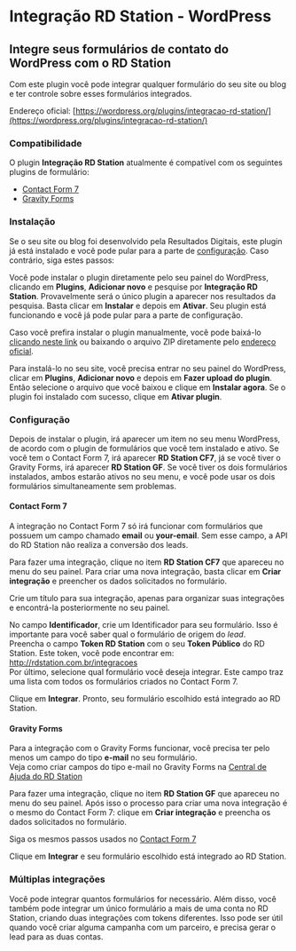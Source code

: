 # Integração RD Station - WordPress

## Integre seus formulários de contato do WordPress com o RD Station

Com este plugin você pode integrar qualquer formulário do seu site ou blog e ter controle sobre esses formulários integrados.

Endereço oficial: [https://wordpress.org/plugins/integracao-rd-station/](https://wordpress.org/plugins/integracao-rd-station/)

### Compatibilidade

O plugin **Integração RD Station** atualmente é compatível com os seguintes plugins de formulário:

* [Contact Form 7](#contact-form-7)
* [Gravity Forms](#gravity-forms)

### Instalação

Se o seu site ou blog foi desenvolvido pela Resultados Digitais, este plugin já está instalado e você pode pular para a parte de [configuração](#configuração). Caso contrário, siga estes passos:  

Você pode instalar o plugin diretamente pelo seu painel do WordPress, clicando em **Plugins**, **Adicionar novo** e pesquise por **Integração RD Station**. Provavelmente será o único plugin a aparecer nos resultados da pesquisa. Basta clicar em **Instalar** e depois em **Ativar**. Seu plugin está funcionando e você já pode pular para a parte de configuração.

Caso você prefira instalar o plugin manualmente, você pode baixá-lo [clicando neste link](https://github.com/ResultadosDigitais/rdstation-wp/archive/master.zip) ou baixando o arquivo ZIP diretamente pelo [endereço oficial](https://wordpress.org/plugins/integracao-rd-station/).
  
Para instalá-lo no seu site, você precisa entrar no seu painel do WordPress, clicar em **Plugins**, **Adicionar novo** e depois em **Fazer upload do plugin**. Então selecione o arquivo que você baixou e clique em **Instalar agora**. Se o plugin foi instalado com sucesso, clique em **Ativar plugin**.

### Configuração

Depois de instalar o plugin, irá aparecer um item no seu menu WordPress, de acordo com o plugin de formulários que você tem instalado e ativo. Se você tem o Contact Form 7, irá aparecer **RD Station CF7**, já se você tiver o Gravity Forms, irá aparecer **RD Station GF**.
Se você tiver os dois formulários instalados, ambos estarão ativos no seu menu, e você pode usar os dois formulários simultaneamente sem problemas.

#### Contact Form 7

A integração no Contact Form 7 só irá funcionar com formulários que possuem um campo chamado **email** ou **your-email**. Sem esse campo, a API do RD Station não realiza a conversão dos leads.

Para fazer uma integração, clique no item **RD Station CF7** que apareceu no menu do seu painel. Para criar uma nova integração, basta clicar em **Criar integração** e preencher os dados solicitados no formulário.

Crie um título para sua integração, apenas para organizar suas integrações e encontrá-la posteriormente no seu painel.

No campo **Identificador**, crie um Identificador para seu formulário. Isso é importante para você saber qual o formulário de origem do *lead*.  
Preencha o campo **Token RD Station** com o seu **Token Público** do RD Station. Este token, você pode encontrar em: http://rdstation.com.br/integracoes  
Por último, selecione qual formulário você deseja integrar. Este campo traz uma lista com todos os formulários criados no Contact Form 7.  

Clique em **Integrar**. Pronto, seu formulário escolhido está integrado ao RD Station.


#### Gravity Forms

Para a integração com o Gravity Forms funcionar, você precisa ter pelo menos um campo do tipo **e-mail** no seu formulário.  
Veja como criar campos do tipo e-mail no Gravity Forms na [Central de Ajuda do RD Station](http://ajuda.rdstation.com.br/hc/pt-br/articles/205542309)

Para fazer uma integração, clique no item **RD Station GF** que apareceu no menu do seu painel. Após isso o processo para criar uma nova integração é o mesmo do Contact Form 7: clique em **Criar integração** e preencha os dados solicitados no formulário.

Siga os mesmos passos usados no [Contact Form 7](#contact-form-7)

Clique em **Integrar** e seu formulário escolhido está integrado ao RD Station.

### Múltiplas integrações
Você pode integrar quantos formulários for necessário. Além disso, você também pode integrar um único formulário a mais de uma conta no RD Station, criando duas integrações com tokens diferentes. Isso pode ser útil quando você criar alguma campanha com um parceiro, e precisa gerar o lead para as duas contas.
